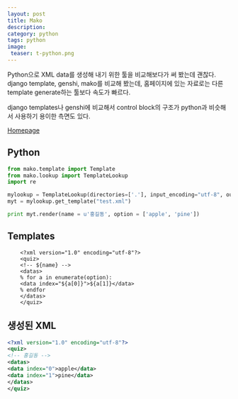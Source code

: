 ```yaml
---
layout: post
title: Mako
description: 
category: python
tags: python
image:
 teaser: t-python.png
---
```


Python으로 XML data를 생성해 내기 위한 툴을 비교해보다가 써 봤는데 괜찮다. django template, genshi, mako를 비교해 봤는데, 홈페이지에 있는 자료로는 다른 template generate하는 툴보다 속도가 빠르다.

django templates나 genshi에 비교해서 control block의 구조가 python과 비슷해서 사용하기 용이한 측면도 있다.

[Homepage](http://www.makotemplates.org/)

## Python

```python
from mako.template import Template
from mako.lookup import TemplateLookup
import re

mylookup = TemplateLookup(directories=['.'], input_encoding="utf-8", output_encoding="utf-8")
myt = mylookup.get_template("test.xml")

print myt.render(name = u'홍길동', option = ['apple', 'pine'])
```

## Templates

```
	<?xml version="1.0" encoding="utf-8"?>
	<quiz>
    <!-- ${name} -->
    <datas>
	% for a in enumerate(option):
    <data index="${a[0]}">${a[1]}</data>
	% endfor
    </datas>
	</quiz>
```

## 생성된 XML

```xml
<?xml version="1.0" encoding="utf-8"?>
<quiz>
<!-- 홍길동 -->
<datas>
<data index="0">apple</data>
<data index="1">pine</data>
</datas>
</quiz>
```

